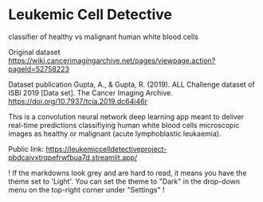 # Leukemic Cell Detective
classifier of healthy vs malignant human white blood cells

Original dataset
https://wiki.cancerimagingarchive.net/pages/viewpage.action?pageId=52758223

Dataset publication
Gupta, A., & Gupta, R. (2019). ALL Challenge dataset of ISBI 2019 [Data set]. The Cancer Imaging Archive. https://doi.org/10.7937/tcia.2019.dc64i46r

This is a convolution neural network deep learning app meant to deliver real-time predictions classifiying human white blood cells microscopic images as healthy or malignant (acute lymphoblastic leukaemia).


Public link:
https://leukemiccelldetectiveproject-pbdcaivxtrqpefrwfbua7d.streamlit.app/

! If the markdowns look grey and are hard to read, it means you have the theme set to 'Light'. You can set the theme to "Dark" in the drop-down menu on the top-right corner under "Settings" !
